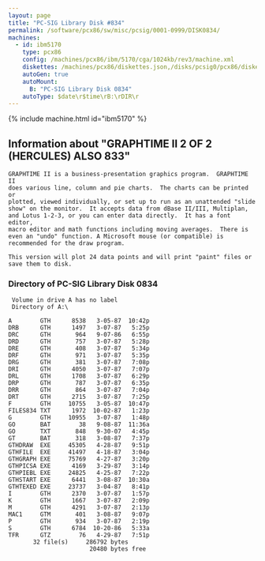 ```yaml
---
layout: page
title: "PC-SIG Library Disk #834"
permalink: /software/pcx86/sw/misc/pcsig/0001-0999/DISK0834/
machines:
  - id: ibm5170
    type: pcx86
    config: /machines/pcx86/ibm/5170/cga/1024kb/rev3/machine.xml
    diskettes: /machines/pcx86/diskettes.json,/disks/pcsig0/pcx86/diskettes.json
    autoGen: true
    autoMount:
      B: "PC-SIG Library Disk 0834"
    autoType: $date\r$time\rB:\rDIR\r
---
```


{% include machine.html id="ibm5170" %}

## Information about "GRAPHTIME II 2 OF 2 (HERCULES) ALSO 833"

    GRAPHTIME II is a business-presentation graphics program.  GRAPHTIME II
    does various line, column and pie charts.  The charts can be printed or
    plotted, viewed individually, or set up to run as an unattended "slide
    show" on the monitor.  It accepts data from dBase II/III, Multiplan,
    and Lotus 1-2-3, or you can enter data directly.  It has a font editor,
    macro editor and math functions including moving averages.  There is
    even an "undo" function. A Microsoft mouse (or compatible) is
    recommended for the draw program.
    
    This version will plot 24 data points and will print "paint" files or
    save them to disk.

### Directory of PC-SIG Library Disk 0834

     Volume in drive A has no label
     Directory of A:\

    A        GTH      8538   3-05-87  10:42p
    DRB      GTH      1497   3-07-87   5:25p
    DRC      GTH       964   9-07-86   6:55p
    DRD      GTH       757   3-07-87   5:28p
    DRE      GTH       408   3-07-87   5:34p
    DRF      GTH       971   3-07-87   5:35p
    DRG      GTH       381   3-07-87   7:08p
    DRI      GTH      4050   3-07-87   7:07p
    DRL      GTH      1708   3-07-87   6:29p
    DRP      GTH       787   3-07-87   6:35p
    DRR      GTH       864   3-07-87   7:04p
    DRT      GTH      2715   3-07-87   7:25p
    F        GTH     10755   3-05-87  10:47p
    FILES834 TXT      1972  10-02-87   1:23p
    G        GTH     10955   3-07-87   1:48p
    GO       BAT        38   9-08-87  11:36a
    GO       TXT       848   9-30-07   4:45p
    GT       BAT       318   3-08-87   7:37p
    GTHDRAW  EXE     45305   4-28-87   9:51p
    GTHFILE  EXE     41497   4-18-87   3:04p
    GTHGRAPH EXE     75769   4-27-87   3:20p
    GTHPICSA EXE      4169   3-29-87   3:14p
    GTHPIEBL EXE     24825   4-25-87   7:22p
    GTHSTART EXE      6441   3-08-87  10:30a
    GTHTEXED EXE     23737   3-04-87   8:41p
    I        GTH      2370   3-07-87   1:57p
    K        GTH      1667   3-07-87   2:09p
    M        GTH      4291   3-07-87   2:13p
    MAC1     GTM       401   3-08-87   9:07p
    P        GTH       934   3-07-87   2:19p
    S        GTH      6784  10-20-86   5:33a
    TFR      GTZ        76   4-29-87   7:51p
           32 file(s)     286792 bytes
                           20480 bytes free

